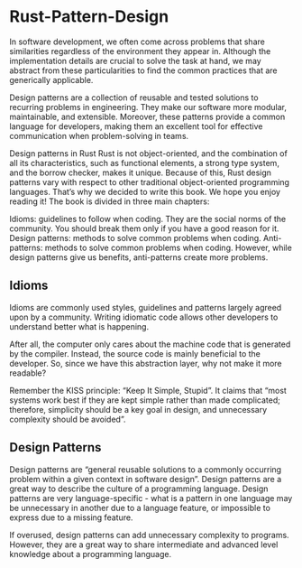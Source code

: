 # Rust-Pattern-Design

In software development, we often come across problems that share similarities regardless of the environment they appear in. Although the implementation details are crucial to solve the task at hand, we may abstract from these particularities to find the common practices that are generically applicable.

Design patterns are a collection of reusable and tested solutions to recurring problems in engineering. They make our software more modular, maintainable, and extensible. Moreover, these patterns provide a common language for developers, making them an excellent tool for effective communication when problem-solving in teams.

Design patterns in Rust
Rust is not object-oriented, and the combination of all its characteristics, such as functional elements, a strong type system, and the borrow checker, makes it unique. Because of this, Rust design patterns vary with respect to other traditional object-oriented programming languages. That’s why we decided to write this book. We hope you enjoy reading it! The book is divided in three main chapters:

Idioms: guidelines to follow when coding. They are the social norms of the community. You should break them only if you have a good reason for it.
Design patterns: methods to solve common problems when coding.
Anti-patterns: methods to solve common problems when coding. However, while design patterns give us benefits, anti-patterns create more problems.

## Idioms
Idioms are commonly used styles, guidelines and patterns largely agreed upon by a community. Writing idiomatic code allows other developers to understand better what is happening.

After all, the computer only cares about the machine code that is generated by the compiler. Instead, the source code is mainly beneficial to the developer. So, since we have this abstraction layer, why not make it more readable?

Remember the KISS principle: “Keep It Simple, Stupid”. It claims that “most systems work best if they are kept simple rather than made complicated; therefore, simplicity should be a key goal in design, and unnecessary complexity should be avoided”.

## Design Patterns
Design patterns are “general reusable solutions to a commonly occurring problem within a given context in software design”. Design patterns are a great way to describe the culture of a programming language. Design patterns are very language-specific - what is a pattern in one language may be unnecessary in another due to a language feature, or impossible to express due to a missing feature.

If overused, design patterns can add unnecessary complexity to programs. However, they are a great way to share intermediate and advanced level knowledge about a programming language.